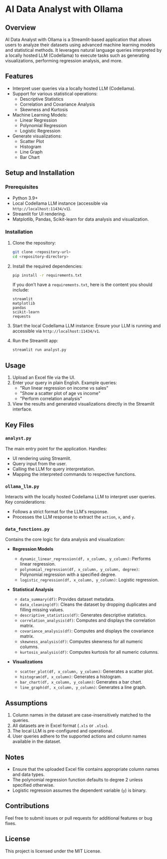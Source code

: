 # AI Data Analyst with Ollama

## Overview

AI Data Analyst with Ollama is a Streamlit-based application that allows users to analyze their datasets using advanced machine learning models and statistical methods. It leverages natural language queries interpreted by a locally hosted LLM (Codellama) to execute tasks such as generating visualizations, performing regression analysis, and more.

## Features

- Interpret user queries via a locally hosted LLM (Codellama).
- Support for various statistical operations:
  - Descriptive Statistics
  - Correlation and Covariance Analysis
  - Skewness and Kurtosis
- Machine Learning Models:
  - Linear Regression
  - Polynomial Regression
  - Logistic Regression
- Generate visualizations:
  - Scatter Plot
  - Histogram
  - Line Graph
  - Bar Chart

## Setup and Installation

### Prerequisites

- Python 3.9+
- Local Codellama LLM instance (accessible via `http://localhost:11434/v1`).
- Streamlit for UI rendering.
- Matplotlib, Pandas, Scikit-learn for data analysis and visualization.

### Installation

1. Clone the repository:
   ```bash
   git clone <repository-url>
   cd <repository-directory>
   ```

2. Install the required dependencies:
   ```bash
   pip install -r requirements.txt
   ```

   If you don’t have a `requirements.txt`, here is the content you should include:
   ```text
   streamlit
   matplotlib
   pandas
   scikit-learn
   requests
   ```

3. Start the local Codellama LLM instance:
   Ensure your LLM is running and accessible via `http://localhost:11434/v1`.

4. Run the Streamlit app:
   ```bash
   streamlit run analyst.py
   ```

## Usage

1. Upload an Excel file via the UI.
2. Enter your query in plain English. Example queries:
   - "Run linear regression on income vs sales"
   - "Show a scatter plot of age vs income"
   - "Perform correlation analysis"
3. View the results and generated visualizations directly in the Streamlit interface.

## Key Files

### `analyst.py`
The main entry point for the application. Handles:
- UI rendering using Streamlit.
- Query input from the user.
- Calling the LLM for query interpretation.
- Mapping the interpreted commands to respective functions.

### `ollama_llm.py`
Interacts with the locally hosted Codellama LLM to interpret user queries. Key considerations:
- Follows a strict format for the LLM's response.
- Processes the LLM response to extract the `action`, `x`, and `y`.

### `data_functions.py`
Contains the core logic for data analysis and visualization:

- **Regression Models**
  - `dynamic_linear_regression(df, x_column, y_column)`: Performs linear regression.
  - `polynomial_regression(df, x_column, y_column, degree)`: Polynomial regression with a specified degree.
  - `logistic_regression(df, x_column, y_column)`: Logistic regression.

- **Statistical Analysis**
  - `data_summary(df)`: Provides dataset metadata.
  - `data_cleaning(df)`: Cleans the dataset by dropping duplicates and filling missing values.
  - `descriptive_statistics(df)`: Generates descriptive statistics.
  - `correlation_analysis(df)`: Computes and displays the correlation matrix.
  - `covariance_analysis(df)`: Computes and displays the covariance matrix.
  - `skewness_analysis(df)`: Computes skewness for all numeric columns.
  - `kurtosis_analysis(df)`: Computes kurtosis for all numeric columns.

- **Visualizations**
  - `scatter_plot(df, x_column, y_column)`: Generates a scatter plot.
  - `histogram(df, x_column)`: Generates a histogram.
  - `bar_chart(df, x_column, y_column)`: Generates a bar chart.
  - `line_graph(df, x_column, y_column)`: Generates a line graph.

## Assumptions

1. Column names in the dataset are case-insensitively matched to the queries.
2. All datasets are in Excel format (`.xls` or `.xlsx`).
3. The local LLM is pre-configured and operational.
4. User queries adhere to the supported actions and column names available in the dataset.

## Notes
- Ensure that the uploaded Excel file contains appropriate column names and data types.
- The polynomial regression function defaults to degree 2 unless specified otherwise.
- Logistic regression assumes the dependent variable (`y`) is binary.

## Contributions
Feel free to submit issues or pull requests for additional features or bug fixes.

## License
This project is licensed under the MIT License.


